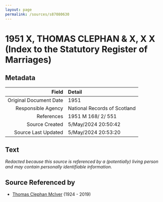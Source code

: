 ```yaml
---
layout: page
permalink: /sources/s87080630
---
```


# 1951 X, THOMAS CLEPHAN & X, X X (Index to the Statutory Register of Marriages)

## Metadata
Field | Detail
---:|:---
Original Document Date | 1951
Responsible Agency | National Records of Scotland
References | 1951 M 168/ 2/ 551
Source Created | 5/May/2024 20:50:42
Source Last Updated | 5/May/2024 20:53:20

## Text

_Redacted because this source is referenced by a (potentially) living person and may contain personally identifiable information._

## Source Referenced by

* [Thomas Clephan McIver](../people/@74287888@-thomas-clephan-mciver-b1924-d2019.md) (1924 - 2019)
